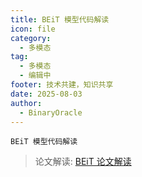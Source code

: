 ```yaml
---
title: BEiT 模型代码解读
icon: file
category:
  - 多模态
tag:
  - 多模态
  - 编辑中
footer: 技术共建，知识共享
date: 2025-08-03
author:
  - BinaryOracle
---
```


`BEiT 模型代码解读` 

<!-- more -->

> 论文解读: [BEiT 论文解读](https://binaryoracle.github.io/other_direction/%E7%94%9F%E6%88%90%E6%A8%A1%E5%9E%8B%E5%AD%A6%E4%B9%A0/BEiT.html)

